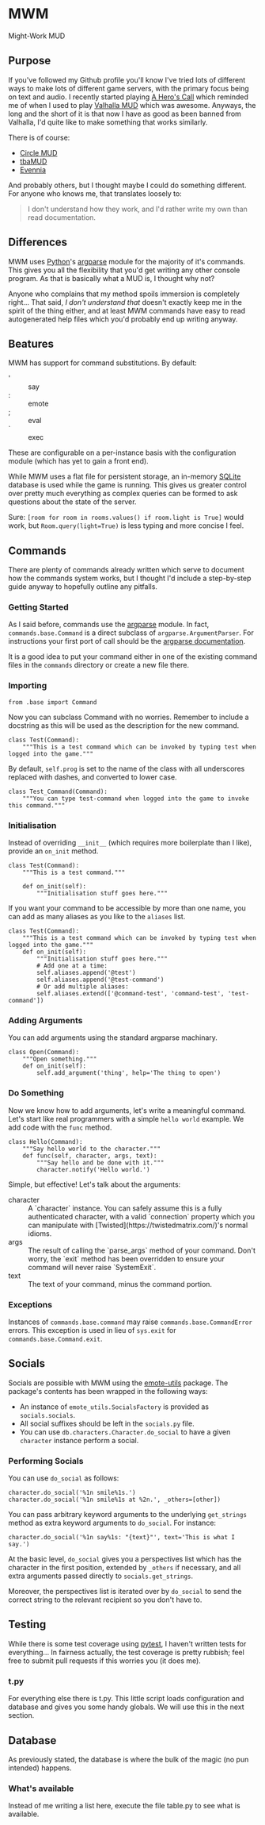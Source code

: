 # MWM

Might-Work MUD

## Purpose

If you've followed my Github profile you'll know I've tried lots of different ways to make lots of different game servers, with the primary focus being on text and audio. I recently started playing [A Hero's Call](https://www.kickstarter.com/projects/1112411595/a-heros-call-an-accessible-fantasy-rpg) which reminded me of when I used to play [Valhalla MUD](http://www.valhalla.com/) which was awesome. Anyways, the long and the short of it is that now I have as good as been banned from Valhalla, I'd quite like to make something that works similarly.

There is of course:

* [Circle MUD](http://www.circlemud.org/)
* [tbaMUD](https://github.com/tbamud/tbamud)
* [Evennia](https://github.com/evennia/evennia)

And probably others, but I thought maybe I could do something different. For anyone who knows me, that translates loosely to:

> I don't understand how they work, and I'd rather write my own than read documentation.

## Differences

MWM uses [Python](https://www.python.org)'s [argparse](https://docs.python.org/3/library/argparse.html) module for the majority of it's commands. This gives you all the flexibility that you'd get writing any other console program. As that is basically what a MUD is, I thought why not?

Anyone who complains that my method spoils immersion is completely right... That said, *I don't understand that* doesn't exactly keep me in the spirit of the thing either, and at least MWM commands have easy to read autogenerated help files which you'd probably end up writing anyway.

## Beatures

MWM has support for command substitutions. By default:

<dl>
  <dt>'</dt>
  <dd>say</dd>
  <dt>:</dt>
  <dd>emote</dd>
  <dt>;</dt>
  <dd>eval</dd>
  <dt>`</dt>
  <dd>exec</dd>
</dl>

These are configurable on a per-instance basis with the configuration module (which has yet to gain a front end).

While MWM uses a flat file for persistent storage, an in-memory [SQLite](http://docs.sqlalchemy.org/en/latest/dialects/sqlite.html) database is used while the game is running. This gives us greater control over pretty much everything as complex queries can be formed to ask questions about the state of the server.

Sure: `[room for room in rooms.values() if room.light is True]` would work, but `Room.query(light=True)` is less typing and more concise I feel.

## Commands

There are plenty of commands already written which serve to document how the commands system works, but I thought I'd include a step-by-step guide anyway to hopefully outline any pitfalls.

### Getting Started

As I said before, commands use the [argparse](https://docs.python.org/3/library/argparse.html) module. In fact, `commands.base.Command` is a direct subclass of `argparse.ArgumentParser`. For instructions your first port of call should be the [argparse documentation](https://docs.python.org/3/library/argparse.html).

It is a good idea to put your command either in one of the existing command files in the `commands` directory or create a new file there.

### Importing

```
from .base import Command
```

Now you can subclass Command with no worries. Remember to include a docstring as this will be used as the description for the new command.

```
class Test(Command):
    """This is a test command which can be invoked by typing test when logged into the game."""
```

By default, `self.prog` is set to the name of the class with all underscores replaced with dashes, and converted to lower case.

```
class Test_Command(Command):
    """You can type test-command when logged into the game to invoke this command."""
```

### Initialisation

Instead of overriding `__init__` (which requires more boilerplate than I like), provide an `on_init` method.

```
class Test(Command):
    """This is a test command."""

    def on_init(self):
        """Initialisation stuff goes here."""
```

If you want your command to be accessible by more than one name, you can add as many aliases as you like to the `aliases` list.

```
class Test(Command):
    """This is a test command which can be invoked by typing test when logged into the game."""
    def on_init(self):
        """Initialisation stuff goes here."""
        # Add one at a time:
        self.aliases.append('@test')
        self.aliases.append('@test-command')
        # Or add multiple aliases:
        self.aliases.extend(['@command-test', 'command-test', 'test-command'])
```

### Adding Arguments

You can add arguments using the standard argparse machinary.

```
class Open(Command):
    """Open something."""
    def on_init(self):
        self.add_argument('thing', help='The thing to open')
```

### Do Something

Now we know how to add arguments, let's write a meaningful command. Let's start like real programmers with a simple `hello world` example. We add code with the `func` method.

```
class Hello(Command):
    """Say hello world to the character."""
    def func(self, character, args, text):
        """Say hello and be done with it."""
        character.notify('Hello world.')
```

Simple, but effective! Let's talk about the arguments:

<dl>
  <dt>character</dt>
  <dd>A `character` instance. You can safely assume this is a fully authenticated character, with a valid `connection` property which you can manipulate with [Twisted](https://twistedmatrix.com/)'s normal idioms.</dd>
  <dt>args</dt>
  <dd>The result of calling the `parse_args` method of your command. Don't worry, the `exit` method has been overridden to ensure your command will never raise `SystemExit`.</dd>
  <dt>text</dt>
  <dd>The text of your command, minus the command portion.</dd>
</dl>

### Exceptions

Instances of `commands.base.command` may raise `commands.base.CommandError` errors. This exception is used in lieu of `sys.exit` for `commands.base.Command.exit`.

## Socials

Socials are possible with MWM using the [emote-utils](https://pypi.python.org/pypi/emote_utils/1.0.2) package. The package's contents has been wrapped in the following ways:

- An instance of `emote_utils.SocialsFactory` is provided as `socials.socials`.
- All social suffixes should be left in the `socials.py` file.
- You can use `db.characters.Character.do_social` to have a given `character` instance perform a social.

### Performing Socials

You can use `do_social` as follows:

```
character.do_social('%1n smile%1s.')
character.do_social('%1n smile%1s at %2n.', _others=[other])
```

You can pass arbitrary keyword arguments to the underlying `get_strings` method as extra keyword arguments to `do_social`. For instance:

```
character.do_social('%1n say%1s: "{text}"', text='This is what I say.')
```

At the basic level, `do_social` gives you a perspectives list which has the character in the first position, extended by `_others` if necessary, and all extra arguments passed directly to `socials.get_strings`.

Moreover, the perspectives list is iterated over by `do_social` to send the correct string to the relevant recipient so you don't have to.

## Testing

While there is some test coverage using [pytest](https://pytest.org/), I haven't written tests for everything... In fairness actually, the test coverage is pretty rubbish; feel free to submit pull requests if this worries you (it does me).

### t.py

For everything else there is t.py. This little script loads configuration and database and gives you some handy globals. We will use this in the next section.

## Database

As previously stated, the database is where the bulk of the magic (no pun intended) happens.

### What's available

Instead of me writing a list here, execute the file table.py to see what is available.
